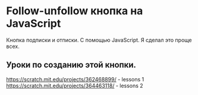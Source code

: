 # Follow-unfollow кнопка на JavaScript
Кнопка подписки и отписки. С помощью JavaScript. Я сделал это проще всех.
## Уроки по созданию этой кнопки.
https://scratch.mit.edu/projects/362468899/ - lessons 1
<br>
https://scratch.mit.edu/projects/364463118/ - lessons 2
